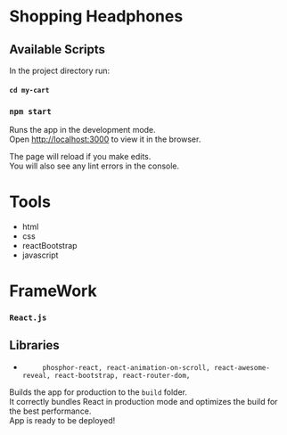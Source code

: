 # Shopping Headphones

## Available Scripts

In the project directory run:
#### `cd my-cart`

### `npm start`

Runs the app in the development mode.<br />
Open [http://localhost:3000](http://localhost:3000) to view it in the browser.

The page will reload if you make edits.<br />
You will also see any lint errors in the console.
<br />

# Tools
- html
- css
- reactBootstrap
- javascript

# FrameWork

### `React.js`

## Libraries
- `     phosphor-react,
        react-animation-on-scroll,
        react-awesome-reveal,
        react-bootstrap,
        react-router-dom,`

Builds the app for production to the `build` folder.<br />
It correctly bundles React in production mode and optimizes the build for the best performance.
<br />
App is ready to be deployed!

